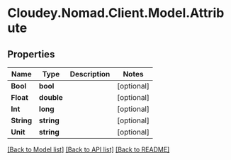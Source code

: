 # Cloudey.Nomad.Client.Model.Attribute

## Properties

Name | Type | Description | Notes
------------ | ------------- | ------------- | -------------
**Bool** | **bool** |  | [optional] 
**Float** | **double** |  | [optional] 
**Int** | **long** |  | [optional] 
**String** | **string** |  | [optional] 
**Unit** | **string** |  | [optional] 

[[Back to Model list]](../README.md#documentation-for-models) [[Back to API list]](../README.md#documentation-for-api-endpoints) [[Back to README]](../README.md)

